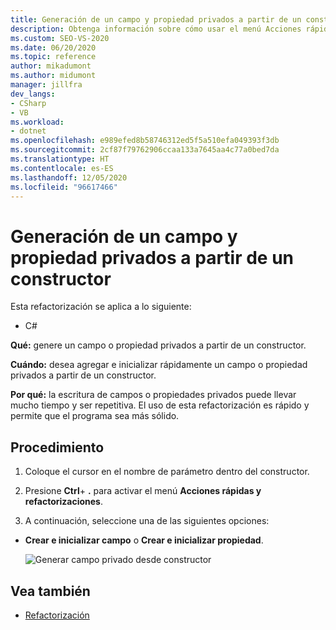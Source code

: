 ```yaml
---
title: Generación de un campo y propiedad privados a partir de un constructor
description: Obtenga información sobre cómo usar el menú Acciones rápidas y refactorizaciones para generar un campo privado o una propiedad a partir de un constructor.
ms.custom: SEO-VS-2020
ms.date: 06/20/2020
ms.topic: reference
author: mikadumont
ms.author: midumont
manager: jillfra
dev_langs:
- CSharp
- VB
ms.workload:
- dotnet
ms.openlocfilehash: e989efed8b58746312ed5f5a510efa049393f3db
ms.sourcegitcommit: 2cf87f79762906ccaa133a7645aa4c77a0bed7da
ms.translationtype: HT
ms.contentlocale: es-ES
ms.lasthandoff: 12/05/2020
ms.locfileid: "96617466"
---
```

# <a name="generate-private-field-and-property-from-constructor"></a>Generación de un campo y propiedad privados a partir de un constructor

Esta refactorización se aplica a lo siguiente: 

- C# 

**Qué:** genere un campo o propiedad privados a partir de un constructor. 

**Cuándo:** desea agregar e inicializar rápidamente un campo o propiedad privados a partir de un constructor.

**Por qué:** la escritura de campos o propiedades privados puede llevar mucho tiempo y ser repetitiva. El uso de esta refactorización es rápido y permite que el programa sea más sólido.

## <a name="how-to"></a>Procedimiento 

1. Coloque el cursor en el nombre de parámetro dentro del constructor.

2. Presione **Ctrl**+ **.** para activar el menú **Acciones rápidas y refactorizaciones**.
   
3. A continuación, seleccione una de las siguientes opciones:

- **Crear e inicializar campo** o **Crear e inicializar propiedad**.

   ![Generar campo privado desde constructor](media/generate-private-field-from-constructor.png)

## <a name="see-also"></a>Vea también 

- [Refactorización](../refactoring-in-visual-studio.md)
